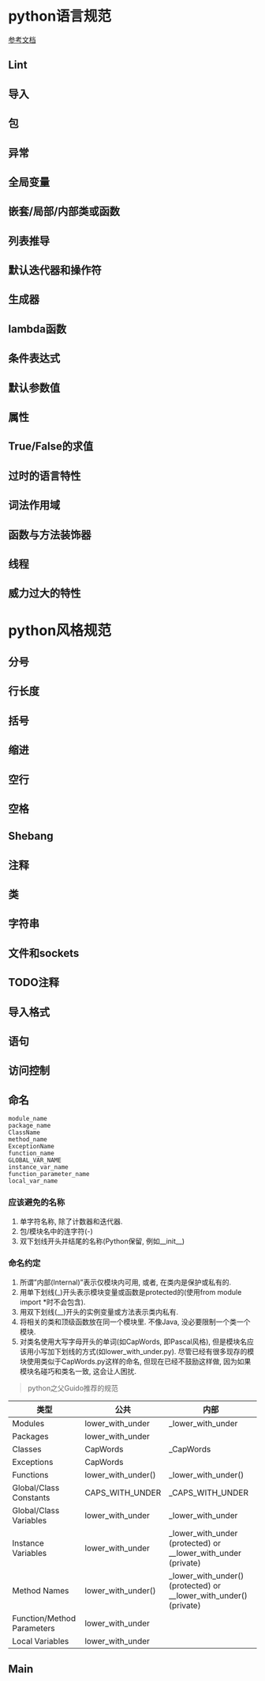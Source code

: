 # python语言规范

[参考文档](https://zh-google-styleguide.readthedocs.io/en/latest/google-python-styleguide/contents/)

## Lint

## 导入

## 包

## 异常

## 全局变量

## 嵌套/局部/内部类或函数

## 列表推导

## 默认迭代器和操作符

## 生成器

## lambda函数

## 条件表达式

## 默认参数值

## 属性

## True/False的求值

## 过时的语言特性

## 词法作用域

## 函数与方法装饰器

## 线程

## 威力过大的特性

# python风格规范

## 分号

## 行长度

## 括号

## 缩进

## 空行

## 空格

## Shebang

## 注释

## 类

## 字符串

## 文件和sockets

## TODO注释

## 导入格式

## 语句

## 访问控制

## 命名

```text
module_name
package_name
ClassName
method_name
ExceptionName
function_name
GLOBAL_VAR_NAME
instance_var_name
function_parameter_name
local_var_name
```

### 应该避免的名称

1. 单字符名称, 除了计数器和迭代器.
2. 包/模块名中的连字符(-)
3. 双下划线开头并结尾的名称(Python保留, 例如__init__)

### 命名约定

1. 所谓”内部(Internal)”表示仅模块内可用, 或者, 在类内是保护或私有的.
2. 用单下划线(_)开头表示模块变量或函数是protected的(使用from module import *时不会包含).
3. 用双下划线(__)开头的实例变量或方法表示类内私有.
4. 将相关的类和顶级函数放在同一个模块里. 不像Java, 没必要限制一个类一个模块.
5. 对类名使用大写字母开头的单词(如CapWords, 即Pascal风格), 但是模块名应该用小写加下划线的方式(如lower_with_under.py). 尽管已经有很多现存的模块使用类似于CapWords.py这样的命名,
   但现在已经不鼓励这样做, 因为如果模块名碰巧和类名一致, 这会让人困扰.

> python之父Guido推荐的规范

类型|公共|内部
----|---|---
Modules | lower_with_under | _lower_with_under
Packages | lower_with_under |
Classes | CapWords | _CapWords
Exceptions | CapWords |
Functions | lower_with_under() | _lower_with_under()
Global/Class Constants | CAPS_WITH_UNDER | _CAPS_WITH_UNDER
Global/Class Variables | lower_with_under | _lower_with_under
Instance Variables | lower_with_under | _lower_with_under (protected) or __lower_with_under (private)
Method Names | lower_with_under() | _lower_with_under() (protected) or __lower_with_under() (private)
Function/Method Parameters | lower_with_under |
Local Variables | lower_with_under |

## Main